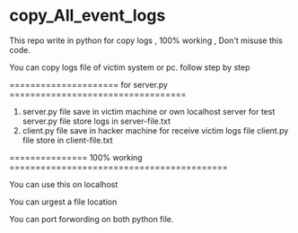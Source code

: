 # copy_All_event_logs
This repo write in python for copy logs , 100% working , Don't misuse this code.

You can copy logs file of victim system or pc.
follow step by step

===================== for server.py ==================================

1. server.py file save in victim machine or own  localhost server for test
  server.py file store logs in server-file.txt 
2. client.py file save in hacker machine for receive victim logs file 
  client.py file store in client-file.txt
  
  =============== 100% working ==========================================
  
  You can use this on localhost
  
  You can urgest a file location
  
  You can port forwording on both python file.
  
